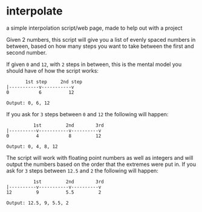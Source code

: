 # interpolate
a simple interpolation script/web page, made to help out with a project

Given 2 numbers, this script will give you a list of evenly spaced numbers in between, based on how many steps you want to take between the first and second number.

If given `0` and `12`, with `2` steps in between, this is the mental model you should have of how the script works:
```
       1st step     2nd step
|-----------v-----------v
0           6          12

Output: 0, 6, 12
```

If you ask for `3` steps between `0` and `12` the following will happen:
```
          1st         2nd        3rd
|----------v-----------v----------v
0          4           8         12

Output: 0, 4, 8, 12
```

The script will work with floating point numbers as well as integers and will output the numbers based on the order that the extremes were put in.
If you ask for `3` steps between `12.5` and `2` the following will happen:
```
          1st         2nd        3rd
|----------v-----------v----------v
12         9          5.5         2

Output: 12.5, 9, 5.5, 2
```
